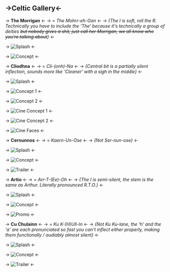 ## ->Celtic Gallery<-

 -> **The Morrigan** <-
 -> = *The Mohrr-eh-Gan* <-
 -> *{The I is soft, roll the R. Technically you have to include the 'The' because it's technically a group of deities ~~but nobody gives a shit, just call her Morrigan, we all know who you're talking about~~}* <-

 -> ![Splash](https://files.catbox.moe/zx0hn3.jpg) <-

 -> ![Concept](https://files.catbox.moe/oa3e2r.jpg) <-

 -> **Cliodhna** <-
 -> = *Cli-(onh)-Na* <-
 -> *{Central bit is a partially silent inflection, sounds more like 'Cleaner' with a sigh in the middle}* <-

 -> ![Splash](https://files.catbox.moe/y15cj6.jpg) <-

 -> ![Concept 1](https://files.catbox.moe/zz7klx.jpg) <-

 -> ![Concept 2](https://files.catbox.moe/dvxshe.jpg) <-

 -> ![Cine Concept 1](https://files.catbox.moe/x0aixh.jpg) <-

 -> ![Cine Concept 2](https://files.catbox.moe/y2c3i2.jpg) <-

 -> ![Cine Faces](https://files.catbox.moe/ja44nw.jpg) <-

 -> **Cernunnos** <-
 -> = *Kaern-Un-Ose* <-
 -> *{Not Ser-nun-ose}* <-

 -> ![Splash](https://files.catbox.moe/qlatpm.jpg) <-

 -> ![Concept](https://files.catbox.moe/dmbhgi.jpg) <-

 -> ![Trailer](https://files.catbox.moe/qobj54.jpg) <-

 -> **Artio** <-
 -> = *Arr-T-(Ee)-Oh* <-
 -> *{The I is semi-silent, the stem is the same as Arthur. Literally pronounced R.T.O.}* <-

 -> ![Splash](https://files.catbox.moe/vz8rnu.jpg) <-

 -> ![Concept](https://files.catbox.moe/qoyt0r.jpg) <-

 -> ![Promo](https://files.catbox.moe/nfg62a.jpg) <-

 -> **Cu Chulainn** <-
 -> = *Ku K-(H)Ull-In* <-
 -> *{Not Ku Ku-lane, the 'h' and the 'a' are each pronunciated so fast you can't inflect either properly, making them functionally / audiably almost silent}* <-

 -> ![Splash](https://files.catbox.moe/0vd2jn.jpg) <-

 -> ![Concept](https://files.catbox.moe/wd8tct.jpg) <-

 -> ![Trailer](https://files.catbox.moe/9z6g2e.jpg) <-